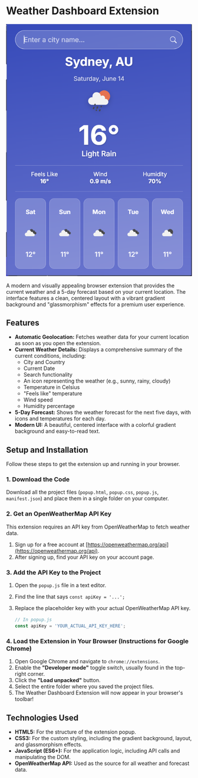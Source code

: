 # Weather Dashboard Extension

![Extension Screenshot](image.png) 

A modern and visually appealing browser extension that provides the current weather and a 5-day forecast based on your current location. The interface features a clean, centered layout with a vibrant gradient background and "glassmorphism" effects for a premium user experience.

## Features

* **Automatic Geolocation:** Fetches weather data for your current location as soon as you open the extension.
* **Current Weather Details:** Displays a comprehensive summary of the current conditions, including:
    * City and Country
    * Current Date
    * Search functionality
    * An icon representing the weather (e.g., sunny, rainy, cloudy)
    * Temperature in Celsius
    * "Feels like" temperature
    * Wind speed
    * Humidity percentage
* **5-Day Forecast:** Shows the weather forecast for the next five days, with icons and temperatures for each day.
* **Modern UI:** A beautiful, centered interface with a colorful gradient background and easy-to-read text.

## Setup and Installation

Follow these steps to get the extension up and running in your browser.

### 1. Download the Code

Download all the project files (`popup.html`, `popup.css`, `popup.js`, `manifest.json`) and place them in a single folder on your computer.

### 2. Get an OpenWeatherMap API Key

This extension requires an API key from OpenWeatherMap to fetch weather data.

1.  Sign up for a free account at [https://openweathermap.org/api](https://openweathermap.org/api).
2.  After signing up, find your API key on your account page.

### 3. Add the API Key to the Project

1.  Open the `popup.js` file in a text editor.
2.  Find the line that says `const apiKey = '...';`
3.  Replace the placeholder key with your actual OpenWeatherMap API key.

    ```javascript
    // In popup.js
    const apiKey = 'YOUR_ACTUAL_API_KEY_HERE';
    ```

### 4. Load the Extension in Your Browser (Instructions for Google Chrome)

1.  Open Google Chrome and navigate to `chrome://extensions`.
2.  Enable the **"Developer mode"** toggle switch, usually found in the top-right corner.
3.  Click the **"Load unpacked"** button.
4.  Select the entire folder where you saved the project files.
5.  The Weather Dashboard Extension will now appear in your browser's toolbar!

## Technologies Used

* **HTML5:** For the structure of the extension popup.
* **CSS3:** For the custom styling, including the gradient background, layout, and glassmorphism effects.
* **JavaScript (ES6+):** For the application logic, including API calls and manipulating the DOM.
* **OpenWeatherMap API:** Used as the source for all weather and forecast data.

